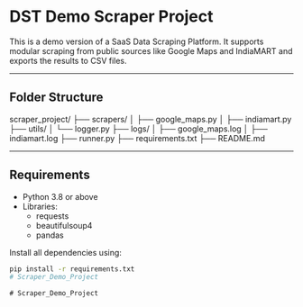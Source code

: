 # DST Demo Scraper Project

This is a demo version of a SaaS Data Scraping Platform. It supports modular scraping from public sources like Google Maps and IndiaMART and exports the results to CSV files.

---

## Folder Structure

scraper_project/
├── scrapers/
│ ├── google_maps.py
│ ├── indiamart.py
├── utils/
│ └── logger.py
├── logs/
│ ├── google_maps.log
│ ├── indiamart.log
├── runner.py
├── requirements.txt
├── README.md


---

## Requirements

- Python 3.8 or above
- Libraries:
  - requests
  - beautifulsoup4
  - pandas

Install all dependencies using:

```bash
pip install -r requirements.txt
#   S c r a p e r _ D e m o _ P r o j e c t  
 #   S c r a p e r _ D e m o _ P r o j e c t  
 
